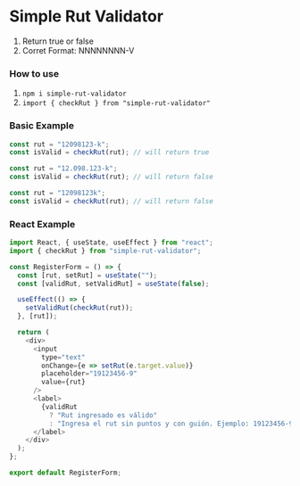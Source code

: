 # Simple Rut Validator

1. Return true or false
2. Corret Format: NNNNNNNN-V

### How to use

1. `npm i simple-rut-validator`
2. `import { checkRut } from "simple-rut-validator"`

### Basic Example

```javascript
const rut = "12098123-k";
const isValid = checkRut(rut); // will return true

const rut = "12.098.123-k";
const isValid = checkRut(rut); // will return false

const rut = "12098123k";
const isValid = checkRut(rut); // will return false
```

### React Example

```javascript
import React, { useState, useEffect } from "react";
import { checkRut } from "simple-rut-validator";

const RegisterForm = () => {
  const [rut, setRut] = useState("");
  const [validRut, setValidRut] = useState(false);

  useEffect(() => {
    setValidRut(checkRut(rut));
  }, [rut]);

  return (
    <div>
      <input
        type="text"
        onChange={e => setRut(e.target.value)}
        placeholder="19123456-9"
        value={rut}
      />
      <label>
        {validRut
          ? "Rut ingresado es válido"
          : "Ingresa el rut sin puntos y con guión. Ejemplo: 19123456-9"}
      </label>
    </div>
  );
};

export default RegisterForm;
```

